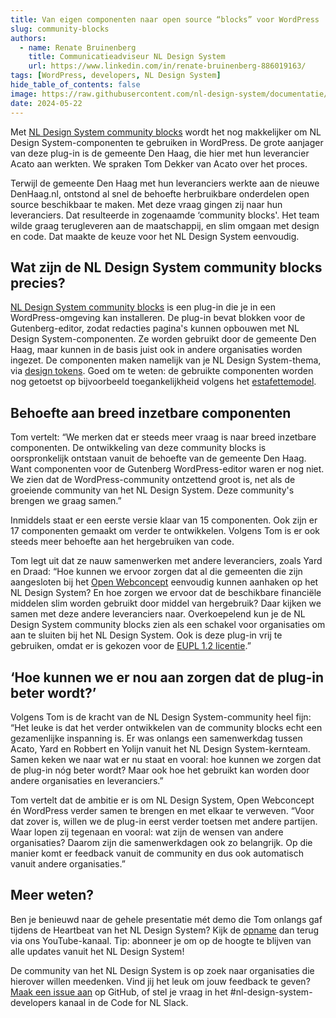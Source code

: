 ```yaml
---
title: Van eigen componenten naar open source “blocks” voor WordPress
slug: community-blocks
authors:
  - name: Renate Bruinenberg
    title: Communicatieadviseur NL Design System
    url: https://www.linkedin.com/in/renate-bruinenberg-886019163/
tags: [WordPress, developers, NL Design System]
hide_table_of_contents: false
image: https://raw.githubusercontent.com/nl-design-system/documentatie/refs/heads/assets/community-blocks.png
date: 2024-05-22
---
```


Met [NL Design System community blocks](https://github.com/nl-design-system/nlds-community-blocks) wordt het nog makkelijker om NL Design System-componenten te gebruiken in WordPress. De grote aanjager van deze plug-in is de gemeente Den Haag, die hier met hun leverancier Acato aan werkten. We spraken Tom Dekker van Acato over het proces.

Terwijl de gemeente Den Haag met hun leveranciers werkte aan de nieuwe DenHaag.nl, ontstond al snel de behoefte herbruikbare onderdelen open source beschikbaar te maken. Met deze vraag gingen zij naar hun leveranciers. Dat resulteerde in zogenaamde ‘community blocks'. Het team wilde graag terugleveren aan de maatschappij, en slim omgaan met design en code. Dat maakte de keuze voor het NL Design System eenvoudig.

## Wat zijn de NL Design System community blocks precies?

[NL Design System community blocks](https://github.com/nl-design-system/nlds-community-blocks) is een plug-in die je in een WordPress-omgeving kan installeren. De plug-in bevat blokken voor de Gutenberg-editor, zodat redacties pagina's kunnen opbouwen met NL Design System-componenten. Ze worden gebruikt door de gemeente Den Haag, maar kunnen in de basis juist ook in andere organisaties worden ingezet. De componenten maken namelijk van je NL Design System-thema, via [design tokens](/handboek/huisstijl/design-tokens/). Goed om te weten: de gebruikte componenten worden nog getoetst op bijvoorbeeld toegankelijkheid volgens het [estafettemodel](/meedoen/estafettemodel).

## Behoefte aan breed inzetbare componenten

Tom vertelt: “We merken dat er steeds meer vraag is naar breed inzetbare componenten. De ontwikkeling van deze community blocks is oorspronkelijk ontstaan vanuit de behoefte van de gemeente Den Haag. Want componenten voor de Gutenberg WordPress-editor waren er nog niet. We zien dat de WordPress-community ontzettend groot is, net als de groeiende community van het NL Design System. Deze community's brengen we graag samen.”

Inmiddels staat er een eerste versie klaar van 15 componenten. Ook zijn er 17 componenten gemaakt om verder te ontwikkelen. Volgens Tom is er ook steeds meer behoefte aan het hergebruiken van code.

Tom legt uit dat ze nauw samenwerken met andere leveranciers, zoals Yard en Draad: “Hoe kunnen we ervoor zorgen dat al die gemeenten die zijn aangesloten bij het [Open Webconcept](https://openwebconcept.nl/) eenvoudig kunnen aanhaken op het NL Design System? En hoe zorgen we ervoor dat de beschikbare financiële middelen slim worden gebruikt door middel van hergebruik? Daar kijken we samen met deze andere leveranciers naar. Overkoepelend kun je de NL Design System community blocks zien als een schakel voor organisaties om aan te sluiten bij het NL Design System. Ook is deze plug-in vrij te gebruiken, omdat er is gekozen voor de [EUPL 1.2 licentie](https://nldesignsystem.nl/blog/licentiekeuze-nl-design-system).”

## ‘Hoe kunnen we er nou aan zorgen dat de plug-in beter wordt?’

Volgens Tom is de kracht van de NL Design System-community heel fijn: “Het leuke is dat het verder ontwikkelen van de community blocks echt een gezamenlijke inspanning is. Er was onlangs een samenwerkdag tussen Acato, Yard en Robbert en Yolijn vanuit het NL Design System-kernteam. Samen keken we naar wat er nu staat en vooral: hoe kunnen we zorgen dat de plug-in nóg beter wordt? Maar ook hoe het gebruikt kan worden door andere organisaties en leveranciers.”

Tom vertelt dat de ambitie er is om NL Design System, Open Webconcept én WordPress verder samen te brengen en met elkaar te verweven. “Voor dat zover is, willen we de plug-in eerst verder toetsen met andere partijen. Waar lopen zij tegenaan en vooral: wat zijn de wensen van andere organisaties? Daarom zijn die samenwerkdagen ook zo belangrijk. Op die manier komt er feedback vanuit de community en dus ook automatisch vanuit andere organisaties.”

## Meer weten?

Ben je benieuwd naar de gehele presentatie mét demo die Tom onlangs gaf tijdens de Heartbeat van het NL Design System? Kijk de [opname](https://www.youtube.com/watch?v=-obWqUeocYM&t=531s) dan terug via ons YouTube-kanaal. Tip: abonneer je om op de hoogte te blijven van alle updates vanuit het NL Design System!

De community van het NL Design System is op zoek naar organisaties die hierover willen meedenken. Vind jij het leuk om jouw feedback te geven? [Maak een issue aan](https://github.com/nl-design-system/nlds-community-blocks/issues) op GitHub, of stel je vraag in het #nl-design-system-developers kanaal in de Code for NL Slack.

